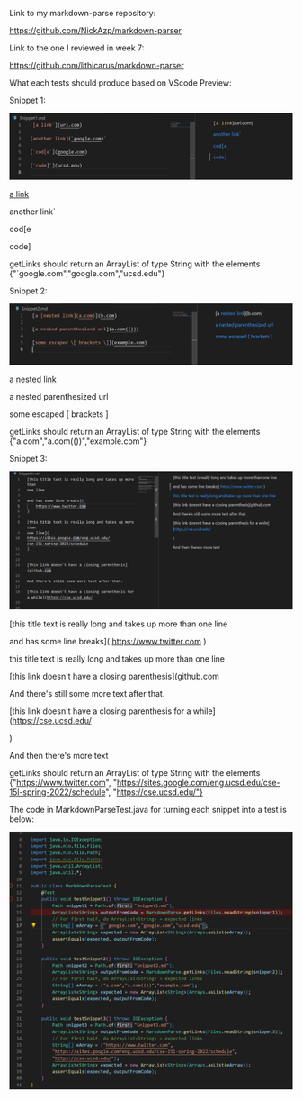 Link to my markdown-parse repository: 

https://github.com/NickAzp/markdown-parser

Link to the one I reviewed in week 7:

https://github.com/lithicarus/markdown-parser

What each tests should produce based on VScode Preview:

  Snippet 1:
  
  ![Image 1](Snippet1Preview.png)
  
  [a link](url.com)

  another link`

  cod[e

  code]
  
  getLinks should return an ArrayList of type String with the elements {"`google.com","google.com","ucsd.edu"}
  
  Snippet 2:
  
  ![Image 2](Snippet2Preview.png)
  
  [a nested link](b.com)

  a nested parenthesized url

  some escaped [ brackets ]
  
  getLinks should return an ArrayList of type String with the elements {"a.com","a.com(())","example.com"}
  
  Snippet 3:
  
  ![Image 3](Snippet3Preview.png)
  
  [this title text is really long and takes up more than one line

  and has some line breaks]( https://www.twitter.com )

  this title text is really long and takes up more than one line

  [this link doesn't have a closing parenthesis](github.com

  And there's still some more text after that.

  [this link doesn't have a closing parenthesis for a while](https://cse.ucsd.edu/

  )

  And then there's more text
  
  getLinks should return an ArrayList of type String with the elements {"https://www.twitter.com", "https://sites.google.com/eng.ucsd.edu/cse-15l-spring-2022/schedule", "https://cse.ucsd.edu/"}
  
  The code in MarkdownParseTest.java for turning each snippet into a test is below:
  
  ![Image 4](Teststatements.png)

  
 
